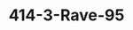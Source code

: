 ---
ee_id: '188'
site: '1'
type: '2'
url: 2004-005-414-3-rave-95
title: 414-3-Rave-95
year: '2004'
display_year: '2004'
medium: Video
dims: ''
pitch: "​Dance dance revolution vid set to 2 Unlimited."
ps: ''
live_url: ''
related: ''
youtube: ''
related_code: ''
imgs: rave-95-2004-005-still-1-database-ih.jpg
subheading: ''
download: ''
add_credit: Frankie Martin
commission: ''
layout: things-i-made
---